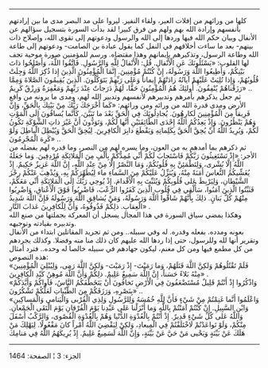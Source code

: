 ------------------------------------------------------------------------

كلها من ورائهم من إفلات العير، ولقاء النفير. ليروا على مد البصر مدى ما
بين إرادتهم بأنفسهم وإرادة الله بهم ولهم من فرق كبير! لقد بدأت السورة
بتسجيل سؤالهم عن الأنفال وبيان حكم الله فيها وردها إلى الله والرسول
ودعوتهم إلى تقوى الله، وإصلاح ذات بينهم- بعد ما ساءت أخلاقهم في النفل
كما يقول عبادة بن الصامت- ودعوتهم إلى طاعة الله وطاعة الرسول، وتذكيرهم
بإيمانهم وهذا مقتضاه. ورسم للمؤمنين صورة موحية تجف لها القلوب: «يَسْئَلُونَكَ
عَنِ الْأَنْفالِ. قُلِ: الْأَنْفالُ لِلَّهِ وَالرَّسُولِ. فَاتَّقُوا اللَّهَ، وَأَصْلِحُوا ذاتَ بَيْنِكُمْ،
وَأَطِيعُوا اللَّهَ وَرَسُولَهُ، إِنْ كُنْتُمْ مُؤْمِنِينَ. إِنَّمَا الْمُؤْمِنُونَ الَّذِينَ إِذا ذُكِرَ اللَّهُ
وَجِلَتْ قُلُوبُهُمْ، وَإِذا تُلِيَتْ عَلَيْهِمْ آياتُهُ زادَتْهُمْ إِيماناً وَعَلى رَبِّهِمْ يَتَوَكَّلُونَ.
الَّذِينَ يُقِيمُونَ الصَّلاةَ وَمِمَّا رَزَقْناهُمْ يُنْفِقُونَ. أُولئِكَ هُمُ الْمُؤْمِنُونَ حَقًّا، لَهُمْ
دَرَجاتٌ عِنْدَ رَبِّهِمْ وَمَغْفِرَةٌ وَرِزْقٌ كَرِيمٌ» ..  
ثم جعل يذكرهم بأمرهم وتدبيرهم لأنفسهم وتدبير الله لهم، ومدى ما يرونه من
واقع الأرض ومدى قدرة الله من ورائه ومن ورائهم: «كَما أَخْرَجَكَ رَبُّكَ مِنْ بَيْتِكَ
بِالْحَقِّ، وَإِنَّ فَرِيقاً مِنَ الْمُؤْمِنِينَ لَكارِهُونَ. يُجادِلُونَكَ فِي الْحَقِّ بَعْدَ ما تَبَيَّنَ،
كَأَنَّما يُساقُونَ إِلَى الْمَوْتِ وَهُمْ يَنْظُرُونَ. وَإِذْ يَعِدُكُمُ اللَّهُ إِحْدَى الطَّائِفَتَيْنِ أَنَّها
لَكُمْ، وَتَوَدُّونَ أَنَّ غَيْرَ ذاتِ الشَّوْكَةِ تَكُونُ لَكُمْ، وَيُرِيدُ اللَّهُ أَنْ يُحِقَّ الْحَقَّ بِكَلِماتِهِ
وَيَقْطَعَ دابِرَ الْكافِرِينَ. لِيُحِقَّ الْحَقَّ وَيُبْطِلَ الْباطِلَ وَلَوْ كَرِهَ الْمُجْرِمُونَ» ..  
ثم ذكرهم بما أمدهم به من العون، وما يسره لهم من النصر، وما قدره لهم
بفضله من الأجر: «إِذْ تَسْتَغِيثُونَ رَبَّكُمْ فَاسْتَجابَ لَكُمْ أَنِّي مُمِدُّكُمْ بِأَلْفٍ مِنَ الْمَلائِكَةِ
مُرْدِفِينَ. وَما جَعَلَهُ اللَّهُ إِلَّا بُشْرى، وَلِتَطْمَئِنَّ بِهِ قُلُوبُكُمْ، وَمَا النَّصْرُ إِلَّا مِنْ عِنْدِ
اللَّهِ، إِنَّ اللَّهَ عَزِيزٌ حَكِيمٌ. إِذْ يُغَشِّيكُمُ النُّعاسَ أَمَنَةً مِنْهُ، وَيُنَزِّلُ عَلَيْكُمْ مِنَ
السَّماءِ ماء لِيُطَهِّرَكُمْ بِهِ، وَيُذْهِبَ عَنْكُمْ رِجْزَ الشَّيْطانِ، وَلِيَرْبِطَ عَلى قُلُوبِكُمْ وَيُثَبِّتَ
بِهِ الْأَقْدامَ. إِذْ يُوحِي رَبُّكَ إِلَى الْمَلائِكَةِ أَنِّي مَعَكُمْ، فَثَبِّتُوا الَّذِينَ آمَنُوا، سَأُلْقِي
فِي قُلُوبِ الَّذِينَ كَفَرُوا الرُّعْبَ، فَاضْرِبُوا فَوْقَ الْأَعْناقِ، وَاضْرِبُوا مِنْهُمْ كُلَّ بَنانٍ.
ذلِكَ بِأَنَّهُمْ شَاقُّوا اللَّهَ وَرَسُولَهُ، وَمَنْ يُشاقِقِ اللَّهَ وَرَسُولَهُ فَإِنَّ اللَّهَ شَدِيدُ الْعِقابِ.
ذلِكُمْ فَذُوقُوهُ، وَأَنَّ لِلْكافِرِينَ عَذابَ النَّارِ» .  
وهكذا يمضي سياق السورة في هذا المجال يسجل أن المعركة بجملتها من صنع الله
وتدبيره بقيادته وتوجيهه.  
بعونه ومدده. بفعله وقدره. له وفي سبيله.. ومن ثم تجريد المقاتلين ابتداء
من الأنفال وتقرير أنها لله وللرسول، حتى إذا ردها الله عليهم كان ذلك منا
منه وفضلا. وكذلك يجردهم من كل مطمع فيها ومن كل مغنم، ليكون جهادهم في
سبيله خالصا له وحده.. فترد أمثال هذه النصوص:  
«فَلَمْ تَقْتُلُوهُمْ وَلكِنَّ اللَّهَ قَتَلَهُمْ، وَما رَمَيْتَ- إِذْ رَمَيْتَ- وَلكِنَّ اللَّهَ رَمى، وَلِيُبْلِيَ
الْمُؤْمِنِينَ مِنْهُ بَلاءً حَسَناً، إِنَّ اللَّهَ سَمِيعٌ عَلِيمٌ. ذلِكُمْ وَأَنَّ اللَّهَ مُوهِنُ كَيْدِ
الْكافِرِينَ» .  
«وَاذْكُرُوا إِذْ أَنْتُمْ قَلِيلٌ مُسْتَضْعَفُونَ فِي الْأَرْضِ تَخافُونَ أَنْ يَتَخَطَّفَكُمُ النَّاسُ، فَآواكُمْ
وَأَيَّدَكُمْ بِنَصْرِهِ، وَرَزَقَكُمْ مِنَ الطَّيِّباتِ لَعَلَّكُمْ تَشْكُرُونَ» ..  
«وَاعْلَمُوا أَنَّما غَنِمْتُمْ مِنْ شَيْءٍ فَأَنَّ لِلَّهِ خُمُسَهُ وَلِلرَّسُولِ وَلِذِي الْقُرْبى وَالْيَتامى
وَالْمَساكِينِ وَابْنِ السَّبِيلِ. إِنْ كُنْتُمْ آمَنْتُمْ بِاللَّهِ وَما أَنْزَلْنا عَلى عَبْدِنا يَوْمَ
الْفُرْقانِ يَوْمَ الْتَقَى الْجَمْعانِ. وَاللَّهُ عَلى كُلِّ شَيْءٍ قَدِيرٌ. إِذْ أَنْتُمْ بِالْعُدْوَةِ الدُّنْيا
وَهُمْ بِالْعُدْوَةِ الْقُصْوى، وَالرَّكْبُ أَسْفَلَ مِنْكُمْ، وَلَوْ تَواعَدْتُمْ لَاخْتَلَفْتُمْ فِي الْمِيعادِ،
وَلكِنْ لِيَقْضِيَ اللَّهُ أَمْراً كانَ مَفْعُولًا. لِيَهْلِكَ مَنْ هَلَكَ عَنْ بَيِّنَةٍ وَيَحْيى مَنْ حَيَّ عَنْ
بَيِّنَةٍ، وَإِنَّ اللَّهَ لَسَمِيعٌ عَلِيمٌ. إِذْ يُرِيكَهُمُ اللَّهُ فِي مَنامِكَ

------------------------------------------------------------------------

الجزء: 3 ¦ الصفحة: 1464
